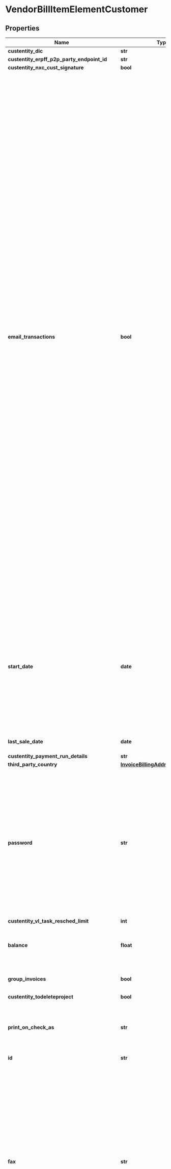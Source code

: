# VendorBillItemElementCustomer


## Properties

Name | Type | Description | Notes
------------ | ------------- | ------------- | -------------
**custentity_dic** | **str** |  | [optional] 
**custentity_erpff_p2p_party_endpoint_id** | **str** |  | [optional] 
**custentity_nxc_cust_signature** | **bool** |  | [optional] 
**email_transactions** | **bool** | Set a preferred transaction delivery method for this vendor. Choose to send transactions by regular mail, by email, by fax, or by a combination of the three. Then, when you select the vendor on a transaction, their preferred delivery method is marked by default. * Email – Check this box to check the To Be Emailed box by default on transactions when this vendor is selected. * Print – Check this box to check the To Be Printed box by default on transactions when this vendor is selected. * Fax – Check this box to check the To Be Faxed box by default on transactions when this vendor is selected. Once you enter these settings on the vendor record, these boxes are checked by default for transactions created from the vendor record or for transactions that are copied or converted. Note: These settings override any customized settings on transaction forms you use. There are also preferences to set default values for new vendor records at Setup &amp;gt; Company &amp;gt; Printing, Fax and Email Preferences. On the Print subtab, Fax subtab, or Email subtab, check Vendors Default to [Print/Fax/Email] Transactions. You can also set these fields using the Mass Update function. Go to Lists &amp;gt; Mass Update &amp;gt; Mass Updates &amp;gt; General and click Vendor. | [optional] 
**start_date** | **date** | Enter the date this person or company became a customer, lead or prospect. If this person or company has a contract with you, enter the start date of the contract. If you enter an estimate or an opportunity for this customer, this field will be updated with the date of that transaction. | [optional] 
**last_sale_date** | **date** | Returns the date of the last sale to the customer. | [optional] 
**custentity_payment_run_details** | **str** |  | [optional] 
**third_party_country** | [**InvoiceBillingAddressCountry**](InvoiceBillingAddressCountry.md) |  | [optional] 
**password** | **str** | Assign a password to give this vendor access to NetSuite. The Password Criteria panel will help you ensure you create a password that meets the password policy in effect in your account. You will need to tell the user the password you assign. For more information, see the help topic NetSuite Password Requirements. | [optional] 
**custentity_vl_task_resched_limit** | **int** |  | [optional] 
**balance** | **float** | The vendor&amp;apos;s current accounts payable balance due appears here. | [optional] 
**group_invoices** | **bool** | Displays a check mark if the customer groups invoices. | [optional] 
**custentity_todeleteproject** | **bool** |  | [optional] 
**print_on_check_as** | **str** | What you enter here prints on the Pay to the Order of line of a check instead of what you entered in the Vendor field. | [optional] 
**id** | **str** |  | [optional] 
**fax** | **str** | Enter a fax number for this record. You should enter the fax number exactly as it must be dialed. If a &amp;apos;1&amp;apos; is required to fax to this number, be sure to include it at the beginning of the number. The number you enter here automatically appears in the To Be Faxed field of transactions when you select this customer. To fax NetSuite forms, an administrator must first set up fax service at Setup &amp;gt; Company &amp;gt; Printing, Fax and Email Preferences. | [optional] 
**custentity1** | **str** |  | [optional] 
**custentity_link_lsa** | **str** |  | [optional] 
**custentity_erpff_p2p_party_endp_sch_id** | **str** |  | [optional] 
**custentityhs_integration_embed** | **str** |  | [optional] 
**custentity_vl_emergency_contact_person** | **str** |  | [optional] 
**third_party_zip_code** | **str** | Enter the zip code associated with the customer’s UPS or FedEx account number. | [optional] 
**date_created** | **datetime** | The date this record was created displays here. | [optional] 
**billing_transaction_form** | [**CustomerBillingTransactionForm**](CustomerBillingTransactionForm.md) |  | [optional] 
**overdue_balance** | **float** | The Overdue field shows the total amount owed for open transactions that are past their due date based on the invoice terms. Note: For open transactions that do not have a due date, the transaction date is used as the due date to calculate this total. If you use the Multiple Currencies feature, the amount in this field is shown in the customer&amp;apos;s currency. | [optional] 
**alcohol_recipient_type** | [**CustomerAlcoholRecipientType**](CustomerAlcoholRecipientType.md) |  | [optional] 
**last_name** | **str** | Optionally enter a last name here. | [optional] 
**end_date** | **date** | If you have a contract with this customer, enter the end date here. If you are entering a job record, enter the projected end date of the job here. | [optional] 
**phone** | **str** | Enter a phone number for your vendor. It will appear on the Vendor List report. This field is required for the Online Bill Pay feature. | [optional] 
**custentity_bb1_hubspot_sync** | **bool** |  | [optional] 
**company_name** | **str** | In the Company name field, enter the supplier&amp;apos;s legal name. If you use Auto-Generated Numbering, you should enter the vendor name here to ensure that it appears along with the code in lists. | [optional] 
**custentity_kl_fsm_mobile_test_customer** | **bool** |  | [optional] 
**custentity_erpff_p2p_party_endp_op_id** | **str** |  | [optional] 
**custentity_ff_sc_entity_ita_apy_code** | **str** |  | [optional] 
**default_address** | **str** | This field automatically shows the default billing address that you enter and add using the Address subtab. | [optional] 
**opening_balance** | **float** | Enter the opening balance of your account with this vendor. | [optional] 
**credit_hold_override** | [**CustomerCreditHoldOverride**](CustomerCreditHoldOverride.md) |  | [optional] 
**is_person** | **bool** | Next to Type, select to identify the supplier as a Company or Individual. | [optional] 
**custentity_erpff_p2p_auto_send_document** | **bool** |  | [optional] 
**password2** | **str** | Reenter the password in this field to verify that you entered the same password twice. | [optional] 
**email** | **str** | Enter the e-mail address of your vendor. If you allow your vendors online access, this becomes part of their access code. | [optional] 
**opening_balance_date** | **date** | Enter the date of the balance entered in the Opening Balance field | [optional] 
**custentity_tax_contact_last** | **str** |  | [optional] 
**custentity_bb1_cc_note** | **str** |  | [optional] 
**deposit_balance** | **float** | The Customer Deposit Balance field displays the total amount of unapplied deposits for the customer. Deposits are recorded in the general ledger, as a liability, when the customer makes an advance payment before delivery of goods or services. A deposit balance exists until the goods or services are delivered. Deposits do not affect the customer&amp;apos;s accounts receivable balance. If you use the Multiple Currencies feature, the amount in this field is shown in the customer&amp;apos;s currency. | [optional] 
**last_order_date** | **date** | Returns the date of the last order from the customer. | [optional] 
**url** | **str** | Enter a URL for this vendor&amp;apos;s Web address. When you return to this record for viewing, this address is a link. | [optional] 
**first_sale_date** | **date** | Returns the date of the first sale to the customer. | [optional] 
**custom_form** | [**VendorCustomForm**](VendorCustomForm.md) |  | [optional] 
**custentity_vl_site_allocation** | **str** |  | [optional] 
**auto_name** | **bool** | Clear this box to manually enter a name for this record. If you leave this box marked, NetSuite assigns a name or number for this record based on your settings at Setup &amp;gt; Company &amp;gt; Auto-Generated Numbers. | [optional] 
**custentity_ico** | **str** |  | [optional] 
**aging** | **float** | The overdue A/R balance is shown here with the balance totals for each aging period. | [optional] 
**ship_complete** | **bool** | Check this box if you only want to ship orders to this customer when they are completely fulfilled. | [optional] 
**custentity_tax_contact_middle** | **str** |  | [optional] 
**custentity_date_lsa** | **date** |  | [optional] 
**custentity_bb1_cc_lasttype** | **str** |  | [optional] 
**third_party_carrier** | [**CustomerThirdPartyCarrier**](CustomerThirdPartyCarrier.md) |  | [optional] 
**external_id** | **str** | Returns the vendor&amp;apos;s external ID, if one is assigned. | [optional] 
**custentity_erpff_p2p_basw_tax_id** | **str** |  | [optional] 
**entity_id** | **str** | Enter your vendor&amp;apos;s name here the way it should appear in all lists. If you use Auto-Generated Numbering, this field fills with the vendor number or code. | [optional] 
**email_preference** | [**VendorEmailPreference**](VendorEmailPreference.md) |  | [optional] 
**custentity_bb1_missingrecord** | **bool** |  | [optional] 
**number_format** | [**CustomerNumberFormat**](CustomerNumberFormat.md) |  | [optional] 
**is_autogenerated_representing_entity** | **bool** | This field indicates that this entity was automatically generated by NetSuite to represent a specific subsidiary. | [optional] 
**is_budget_approved** | **bool** | Check this box if the customer&amp;apos;s budget has been approved. | [optional] 
**mobile_phone** | **str** |  | [optional] 
**custentity_cusstatementname** | **str** |  | [optional] 
**unbilled_orders** | **float** | This field displays the total amount of orders that have been entered but not yet billed. If you have enabled the preference Vendor Credit Limit Includes Orders, then this total is included in credit limit calculations. Set this preference at Setup &amp;gt; Accounting &amp;gt; Preferences &amp;gt; Accounting Preferences &amp;gt; General. | [optional] 
**search_stage** | **str** | Returns the stage of the customer record, such as Customer or Lead. | [optional] 
**alt_phone** | **str** | Enter an optional alternate phone number for this record. Phone numbers can be entered in the following formats:999-999-9999, 1-999-999-9999, (999) 999-9999, 1(999) 999-9999 or 999-999-9999 ext 9999 . | [optional] 
**first_order_date** | **date** | Returns the date of the first order from the customer. | [optional] 
**fax_transactions** | **bool** | Set a preferred transaction delivery method for this vendor. Choose to send transactions by regular mail, by email, by fax, or by a combination of the three. Then, when you select the vendor on a transaction, their preferred delivery method is marked by default. * Email – Check this box to check the To Be Emailed box by default on transactions when this vendor is selected. * Print – Check this box to check the To Be Printed box by default on transactions when this vendor is selected. * Fax – Check this box to check the To Be Faxed box by default on transactions when this vendor is selected. Once you enter these settings on the vendor record, these boxes are checked by default for transactions created from the vendor record or for transactions that are copied or converted. Note: These settings override any customized settings on transaction forms you use. There are also preferences to set default values for new vendor records at Setup &amp;gt; Company &amp;gt; Printing, Fax and Email Preferences. On the Print subtab, Fax subtab, or Email subtab, check Vendors Default to [Print/Fax/Email] Transactions. You can also set these fields using the Mass Update function. Go to Lists &amp;gt; Mass Update &amp;gt; Mass Updates &amp;gt; General and click Vendor. | [optional] 
**resale_number** | **str** | If you do not collect sales tax from this customer because your merchandise will be resold, enter your customer&amp;apos;s valid tax license number here. Make sure that you also set the Not Taxable tax code for this customer. | [optional] 
**custentity_nxc_customer_account** | **str** |  | [optional] 
**alt_email** | **str** |  | [optional] 
**default_order_priority** | **float** | Enter a number to designate the priority for this customer. | [optional] 
**custentity_tax_contact_first** | **str** |  | [optional] 
**salutation** | **str** |  | [optional] 
**is_inactive** | **bool** | When you check this box, this vendor will no longer appear on a list unless you check the Show Inactives box at the bottom of the list page. | [optional] 
**first_name** | **str** | Optionally enter a first name here. | [optional] 
**third_party_acct** | **str** | Enter this customer’s FedEx® or UPS® account number in the 3rd Party Billing Account Number field. This account number is used if you select Consignee Billing on item fulfillments using UPS or select Bill Recipient on item fulfillments using FedEx. | [optional] 
**custentity_bb1_cc_lastemail** | **date** |  | [optional] 
**home_phone** | **str** |  | [optional] 
**estimated_budget** | **float** | Enter the estimated budget the prospect or customer has for this opportunity. | [optional] 
**custentity_bb1_last_statement** | **date** |  | [optional] 
**title** | **str** |  | [optional] 
**default_shipping_address** | **str** | Returns the vendor&amp;apos;s default shipping address, if one is entered on the vendor record. | [optional] 
**give_access** | **bool** | Check this box to give your vendor access to NetSuite. On the Roles subtab, assign a role to customize the level of access. You can assign multiple roles. To let your vendor view prior transactions and purchase orders, select the Vendor Center role. | [optional] 
**negative_number_format** | [**CustomerNegativeNumberFormat**](CustomerNegativeNumberFormat.md) |  | [optional] 
**billing_transaction_type** | [**CustomerBillingTransactionType**](CustomerBillingTransactionType.md) |  | [optional] 
**shipping_carrier** | [**CustomerShippingCarrier**](CustomerShippingCarrier.md) |  | [optional] 
**aging2** | **float** | The overdue A/R balance is shown here with the balance totals for each aging period. | [optional] 
**aging3** | **float** | The overdue A/R balance is shown here with the balance totals for each aging period. | [optional] 
**aging1** | **float** | The overdue A/R balance is shown here with the balance totals for each aging period. | [optional] 
**aging4** | **float** | The overdue A/R balance is shown here with the balance totals for each aging period. | [optional] 
**comments** | **str** | Enter any other information you wish to track for this vendor. | [optional] 
**account_number** | **str** | If your vendors assign account numbers to you, enter one here. This number will later appear in these places: * In the Vendor # field on purchase orders * In the Memo field on checks | [optional] 
**reminder_days** | **int** | Enter how many days before the end date you want to be reminded that this customer&amp;apos;s contract or job service needs renewing. You can set the reminder to appear in the Reminders portlet on your Home, Lists and Transactions pages by clicking Customize Page on each page. On the Layout tab, click the Right Side Content subtab, and check the Reminders box. Then click the Reminders subtab, and check the Customers to Review box. Click Save. | [optional] 
**last_modified_date** | **datetime** | Returns the date on which the vendor record was last modified. | [optional] 
**custentity_bb1_customer_approved** | **bool** |  | [optional] 
**middle_name** | **str** | Returns the vendor&amp;apos;s middle name or initial, if one is entered on the vendor record. | [optional] 
**print_transactions** | **bool** | Set a preferred transaction delivery method for this vendor. Choose to send transactions by regular mail, by email, by fax, or by a combination of the three. Then, when you select the vendor on a transaction, their preferred delivery method is marked by default. * Email – Check this box to check the To Be Emailed box by default on transactions when this vendor is selected. * Print – Check this box to check the To Be Printed box by default on transactions when this vendor is selected. * Fax – Check this box to check the To Be Faxed box by default on transactions when this vendor is selected. Once you enter these settings on the vendor record, these boxes are checked by default for transactions created from the vendor record or for transactions that are copied or converted. Note: These settings override any customized settings on transaction forms you use. There are also preferences to set default values for new vendor records at Setup &amp;gt; Company &amp;gt; Printing, Fax and Email Preferences. On the Print subtab, Fax subtab, or Email subtab, check Vendors Default to [Print/Fax/Email] Transactions. You can also set these fields using the Mass Update function. Go to Lists &amp;gt; Mass Update &amp;gt; Mass Updates &amp;gt; General and click Vendor. | [optional] 
**custentity_bb1_dispute_reason** | **str** |  | [optional] 
**custentity_link_name_lsa** | **str** |  | [optional] 
**custentity_bb1_credit_control_checked** | **bool** |  | [optional] 
**custentity_bb1_cc_pause** | **bool** |  | [optional] 
**days_overdue** | **int** | The number of days overdue this balance is overdue is shown here. | [optional] 
**custentity_erpff_p2p_basw_tax_scheme_id** | **str** |  | [optional] 
**credit_limit** | **float** | Enter an optional credit limit for your purchases from this vendor. If you have a NetSuite OneWorld account, enter the global credit limit for this vendor and any assigned subsidiary. This value can exceed the sum of the vendor and subsidiary credit limits. This credit limit sets a maximum currency amount that should be spent using credit without making a payment. The value displays in the vendor’s primary currency. The default is no value, or no credit limit. You can place the vendor on hold by entering 0 (zero.) Any new purchase order or vendor bill transaction displays a warning message. You cannot enter a negative value. NetSuite validates the transaction amounts on purchase orders and vendor bills against the global credit limit specified in the Credit Limit field. NetSuite does not include individual subsidiary credit limits in the global credit limit validation. | [optional] 
**send_email** | **bool** | Check this box to automatically send an email notifying the vendor that you have given limited access to your NetSuite account. The standard NetSuite email message also contains a link to let the user create a password. If you do not check this box, you must check the Manually Assign or Change Password box. You must create the password, and tell the user the password, and when and how to log in. For security reasons, do not send the password by email. | [optional] 
**ref_name** | **str** |  | [optional] 
**links** | [**List[NsLink]**](NsLink.md) |  | [optional] [readonly] 
**contact_roles** | [**CustomerContactRolesCollection**](CustomerContactRolesCollection.md) |  | [optional] 
**buying_reason** | [**NsResource**](NsResource.md) |  | [optional] 
**contact** | [**NsResource**](NsResource.md) |  | [optional] 
**custentity_tax_contact** | [**NsResource**](NsResource.md) |  | [optional] 
**terms** | [**Term**](Term.md) |  | [optional] 
**custentity_4601_defaultwitaxcode** | [**NsResource**](NsResource.md) |  | [optional] 
**default_bank_account** | [**Account**](Account.md) |  | [optional] 
**partner** | [**NsResource**](NsResource.md) |  | [optional] 
**custentity_ph4185_bstyle** | [**NsResource**](NsResource.md) |  | [optional] 
**receivables_account** | [**Account**](Account.md) |  | [optional] 
**sales_readiness** | [**NsResource**](NsResource.md) |  | [optional] 
**group_pricing** | [**CustomerGroupPricingCollection**](CustomerGroupPricingCollection.md) |  | [optional] 
**category** | [**NsResource**](NsResource.md) |  | [optional] 
**source_web_site** | [**NsResource**](NsResource.md) |  | [optional] 
**pref_cc_processor** | [**NsResource**](NsResource.md) |  | [optional] 
**sales_rep** | [**NsResource**](NsResource.md) |  | [optional] 
**shipping_item** | [**NsResource**](NsResource.md) |  | [optional] 
**billing_schedule** | [**NsResource**](NsResource.md) |  | [optional] 
**assigned_web_site** | [**NsResource**](NsResource.md) |  | [optional] 
**opening_balance_account** | [**Account**](Account.md) |  | [optional] 
**lead_source** | [**NsResource**](NsResource.md) |  | [optional] 
**subsidiary** | [**NsResource**](NsResource.md) |  | [optional] 
**custentity_ff_sc_entity_ita_pay_term** | [**NsResource**](NsResource.md) |  | [optional] 
**territory** | [**NsResource**](NsResource.md) |  | [optional] 
**item_pricing** | [**CustomerItemPricingCollection**](CustomerItemPricingCollection.md) |  | [optional] 
**custentity_ff_sc_bank_details** | [**NsResource**](NsResource.md) |  | [optional] 
**buying_time_frame** | [**NsResource**](NsResource.md) |  | [optional] 
**entity_status** | [**NsResource**](NsResource.md) |  | [optional] 
**custentity_erpff_p2p_party_endp_scheme** | [**NsResource**](NsResource.md) |  | [optional] 
**custentity_bb1_market** | [**NsResource**](NsResource.md) |  | [optional] 
**currency_list** | [**VendorCurrencyListCollection**](VendorCurrencyListCollection.md) |  | [optional] 
**billing_rate_card** | [**NsResource**](NsResource.md) |  | [optional] 
**custentity_ff_sc_bank_details_sec** | [**NsResource**](NsResource.md) |  | [optional] 
**dr_account** | [**Account**](Account.md) |  | [optional] 
**top_level_parent** | [**Customer**](Customer.md) |  | [optional] 
**representing_subsidiary** | [**NsResource**](NsResource.md) |  | [optional] 
**contact_list** | [**NsResourceCollection**](NsResourceCollection.md) |  | [optional] 
**currency** | [**Currency**](Currency.md) |  | [optional] 
**parent** | [**Customer**](Customer.md) |  | [optional] 
**custentity_erpff_p2p_basw_tax_scheme** | [**NsResource**](NsResource.md) |  | [optional] 
**price_level** | [**NsResource**](NsResource.md) |  | [optional] 
**image** | [**NsResource**](NsResource.md) |  | [optional] 
**address_book** | [**VendorAddressBookCollection**](VendorAddressBookCollection.md) |  | [optional] 
**is_job_resource_vend** | **bool** | Check this box to enable this vendor to be chosen as a resource on tasks and jobs. As a job resource, a vendor can be assigned to complete a task or to manage a project. Clear this box if you do not want this vendor assigned as a job resource. Note: If you use NetSuite OneWorld, you cannot share a vendor with multiple subsidiaries and define the vendor as a resource on tasks and jobs. | [optional] 
**custentity_bb1_cis_cisenabled** | **bool** |  | [optional] 
**custentity_bb1_cis_ni_ref** | **str** |  | [optional] 
**custentity_zc_3wm_exclude_from_3wm** | **bool** |  | [optional] 
**custentity_vl_team_size** | **float** |  | [optional] 
**custentity_ff_sc_iban** | **str** |  | [optional] 
**custentity_zc_qty_tlrnce_percentage** | **float** |  | [optional] 
**custentity_zc_amt_tlrnce_amount** | **float** |  | [optional] 
**custentity_eff_nsp2p_lastrec_vatnumber** | **str** |  | [optional] 
**custentity_eff_nsp2p_currency_code** | **str** |  | [optional] 
**custentity_ff_sc_ent_diff_pref_cust_id** | **str** |  | [optional] 
**unbilled_orders_primary** | **float** | This field displays the total amount of orders that have been entered but not yet billed in the specified currency. | [optional] 
**custentity_zc_rate_tlrnce_percentage** | **float** |  | [optional] 
**receipt_quantity_diff** | **float** | Enter the difference limit for the discrepancy between the quantity on the vendor bill and item receipt. | [optional] 
**require_pwd_change** | **bool** | Check this box to require this user to change their password on their next login to NetSuite. When the user next logs in, they see the Change Password page and cannot access other NetSuite pages until a new password is created and saved. Requiring this action protects your account from unauthorized access using generic passwords and prepares your account for an audit. The Require Password Change on Next Login box never displays as checked. When you check this box and save the record, an internal flag is set. When the password change occurs, the flag is cleared. If you later check the box again and save the record, the internal flag is reset to require another password change. | [optional] 
**custentitypayeeaccountaddress** | **str** |  | [optional] 
**custentity_eff_nsp2p_lastrec_iban** | **str** |  | [optional] 
**custentity_vl_public_liability_expiry** | **date** |  | [optional] 
**custentity_rss_website** | **str** |  | [optional] 
**custentity_vl_capacity_install_per_month** | **float** |  | [optional] 
**custentity_vl_trading_postcode** | **str** |  | [optional] 
**custentity_bb1_cis_worksref** | **str** |  | [optional] 
**custentity_zc_amt_tlrnce_percentage** | **float** |  | [optional] 
**custentity_zc_disable_ai_fld_pop** | **bool** |  | [optional] 
**custentity_nx_labor_cost** | **float** |  | [optional] 
**custentity_vl_employers_liability_expiry** | **date** |  | [optional] 
**custentity_ff_sc_bank_code** | **str** |  | [optional] 
**custentity_vl_registered_address** | **str** |  | [optional] 
**custentity_eff_nsp2p_lastrec_compname** | **str** |  | [optional] 
**custentitypayeeaccountname** | **str** |  | [optional] 
**custentity_ff_sc_dis_lin_rec** | **bool** |  | [optional] 
**custentity_eff_nsp2p_einvoice_number** | **str** |  | [optional] 
**custentity_vl_trading_address** | **str** |  | [optional] 
**custentitypayeesortcode** | **str** |  | [optional] 
**custentity_vl_profl_indemnity_expiry** | **date** |  | [optional] 
**subsidiary_edition** | **str** |  | [optional] 
**custentity_ff_sc_clickdata** | **str** |  | [optional] 
**purchase_order_amount** | **float** | Enter the tolerance limit for the discrepancy between the amount on the vendor bill and purchase order. | [optional] 
**receipt_quantity** | **float** | Enter the tolerance limit for the discrepancy between the quantity on the vendor bill and item receipt. | [optional] 
**custentity_zc_rate_tlrnce_amount** | **float** |  | [optional] 
**custentity_bb1_cis_hmrc_verification** | **str** |  | [optional] 
**balance_primary** | **float** | This is a read-only calculated field that returns the vendor&amp;apos;s current accounts payable balance in the specified currency. | [optional] 
**custentity_zc_po_required** | **bool** |  | [optional] 
**custentity_eff_nsp2p_autoproc_billscreds** | **bool** |  | [optional] 
**custentity_ff_sc_field_block_mapping** | **str** |  | [optional] 
**custentity_zc_qty_tlrnce_amount** | **float** |  | [optional] 
**custentity_bb1_cis_utr** | **str** |  | [optional] 
**custentity_rss_linkedin** | **str** |  | [optional] 
**custentity_vl_average_lead_time_on_goods** | **int** |  | [optional] 
**purchase_order_quantity_diff** | **float** | Enter the difference limit for the discrepancy between the quantity on the vendor bill and purchase order. | [optional] 
**custentity_bb1_cis_hmrc_country** | **str** |  | [optional] 
**legal_name** | **str** | Enter the legal name for this vendor for financial purposes. If you entered a name in the Company Name field, that name appears here. | [optional] 
**custentity_vl_trade_type_other** | **str** |  | [optional] 
**labor_cost** | **float** | Enter the cost of labor for this vendor in order to be able to calculate profitability on jobs. | [optional] 
**custentity_rss_yoe** | **float** |  | [optional] 
**purchase_order_quantity** | **float** | Enter the tolerance limit for the discrepancy between the quantity on the vendor bill and purchase order | [optional] 
**custentity_bb1_cis_crn** | **str** |  | [optional] 
**custentity_vl_pli_amount** | **str** |  | [optional] 
**custentity_eff_nsp2p_lastrec_cocnumber** | **str** |  | [optional] 
**custentitypayeeaccountnumber** | **str** |  | [optional] 
**receipt_amount** | **float** | Enter the tolerance limit for the discrepancy between the amount on the vendor bill and item receipt. | [optional] 
**custentity_eff_nsp2p_procb2btran_aftersv** | **bool** |  | [optional] 
**custentity_ff_sc_bank_account_number** | **str** |  | [optional] 
**default_vendor_payment_account** | [**Account**](Account.md) |  | [optional] 
**custentity_zc_3wm_tlrnce_type_qty** | [**NsResource**](NsResource.md) |  | [optional] 
**custentity_zc_3wm_tlrnce_type_rate** | [**NsResource**](NsResource.md) |  | [optional] 
**roles** | [**VendorRolesCollection**](VendorRolesCollection.md) |  | [optional] 
**custentity_zc_prevailing_quantity** | [**NsResource**](NsResource.md) |  | [optional] 
**custentity_zc_autoprocessing_preferences** | [**NsResource**](NsResource.md) |  | [optional] 
**custentity_zc_ap_payment_schedule** | [**NsResource**](NsResource.md) |  | [optional] 
**custentity_nx_location** | [**NsResource**](NsResource.md) |  | [optional] 
**custentity_vl_trade_type** | [**NsResource**](NsResource.md) |  | [optional] 
**custentity_zc_ap_primary_beneficiary_acc** | [**NsResource**](NsResource.md) |  | [optional] 
**rates** | [**VendorRatesCollection**](VendorRatesCollection.md) |  | [optional] 
**payables_account** | [**Account**](Account.md) |  | [optional] 
**custentity_eff_nsp2p_createdfrom_bill2pr** | [**NsResource**](NsResource.md) |  | [optional] 
**custentity_zc_3wm_tlrnce_type_amt** | [**NsResource**](NsResource.md) |  | [optional] 
**custentity_vl_contractor_location** | [**NsResourceCollection**](NsResourceCollection.md) |  | [optional] 
**custentity_bb1_cis_contractor_type** | [**NsResource**](NsResource.md) |  | [optional] 
**custentity_vl_main_delivery_method** | [**NsResource**](NsResource.md) |  | [optional] 
**expense_account** | [**Account**](Account.md) |  | [optional] 
**custentity_zc_prevailing_amount** | [**NsResource**](NsResource.md) |  | [optional] 
**billing_class** | [**NsResource**](NsResource.md) |  | [optional] 
**custentity_vl_entity_source** | [**NsResource**](NsResource.md) |  | [optional] 
**custentity_vl_trade_ventro** | [**NsResourceCollection**](NsResourceCollection.md) |  | [optional] 
**custentity_ff_sc_validation_rules** | [**NsResource**](NsResource.md) |  | [optional] 
**work_calendar** | [**NsResource**](NsResource.md) |  | [optional] 
**custentity_nx_skill** | [**NsResourceCollection**](NsResourceCollection.md) |  | [optional] 
**custentity_zc_prevailing_rate** | [**NsResource**](NsResource.md) |  | [optional] 
**custentity_payment_type** | [**NsResource**](NsResource.md) |  | [optional] 
**incoterm** | [**NsResource**](NsResource.md) |  | [optional] 
**custentity_eff_nsp2p_defaultitem** | [**InvoiceItemCostElementItem**](InvoiceItemCostElementItem.md) |  | [optional] 
**custentity_ff_sc_ent_diff_pref** | [**NsResource**](NsResource.md) |  | [optional] 
**custentity_vl_entity_type** | [**NsResource**](NsResource.md) |  | [optional] 

## Example

```python
from pynetsuite.models.vendor_bill_item_element_customer import VendorBillItemElementCustomer

# TODO update the JSON string below
json = "{}"
# create an instance of VendorBillItemElementCustomer from a JSON string
vendor_bill_item_element_customer_instance = VendorBillItemElementCustomer.from_json(json)
# print the JSON string representation of the object
print(VendorBillItemElementCustomer.to_json())

# convert the object into a dict
vendor_bill_item_element_customer_dict = vendor_bill_item_element_customer_instance.to_dict()
# create an instance of VendorBillItemElementCustomer from a dict
vendor_bill_item_element_customer_from_dict = VendorBillItemElementCustomer.from_dict(vendor_bill_item_element_customer_dict)
```
[[Back to Model list]](../README.md#documentation-for-models) [[Back to API list]](../README.md#documentation-for-api-endpoints) [[Back to README]](../README.md)


